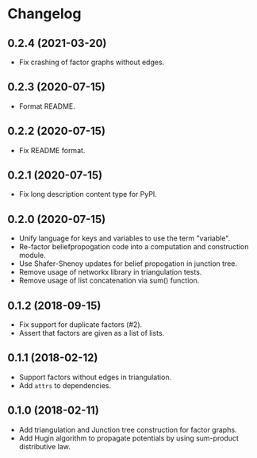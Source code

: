 # Changelog

## 0.2.4 (2021-03-20)
- Fix crashing of factor graphs without edges.

## 0.2.3 (2020-07-15)
- Format README.

## 0.2.2 (2020-07-15)
- Fix README format.

## 0.2.1 (2020-07-15)
- Fix long description content type for PyPI.

## 0.2.0 (2020-07-15)
- Unify language for keys and variables to use the term "variable".
- Re-factor beliefpropogation code into a computation and construction module.
- Use Shafer-Shenoy updates for belief propogation in junction tree.
- Remove usage of networkx library in triangulation tests.
- Remove usage of list concatenation via sum() function.

## 0.1.2 (2018-09-15)
- Fix support for duplicate factors (#2).
- Assert that factors are given as a list of lists.

## 0.1.1 (2018-02-12)
- Support factors without edges in triangulation.
- Add `attrs` to dependencies.

## 0.1.0 (2018-02-11)
- Add triangulation and Junction tree construction for factor graphs.
- Add Hugin algorithm to propagate potentials by using sum-product distributive
  law.
